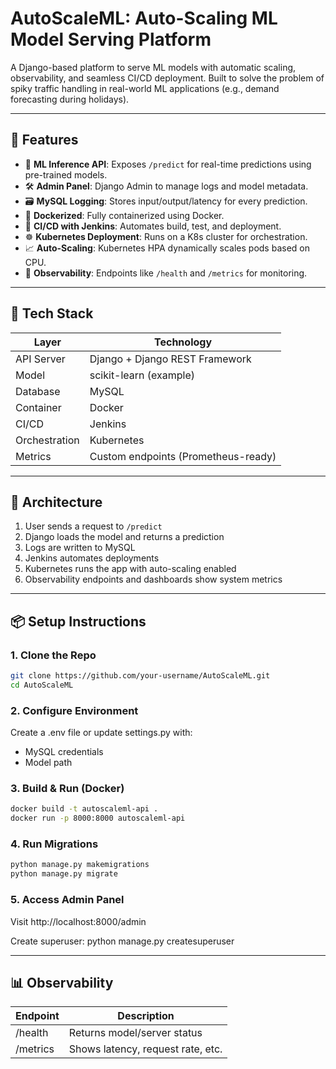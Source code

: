 # AutoScaleML: Auto-Scaling ML Model Serving Platform

A Django-based platform to serve ML models with automatic scaling, observability, and seamless CI/CD deployment. Built to solve the problem of spiky traffic handling in real-world ML applications (e.g., demand forecasting during holidays).

---

## 🚀 Features

- 🔮 **ML Inference API**: Exposes `/predict` for real-time predictions using pre-trained models.
- 🛠️ **Admin Panel**: Django Admin to manage logs and model metadata.
- 🗃️ **MySQL Logging**: Stores input/output/latency for every prediction.
- 🐳 **Dockerized**: Fully containerized using Docker.
- 🔁 **CI/CD with Jenkins**: Automates build, test, and deployment.
- ☸️ **Kubernetes Deployment**: Runs on a K8s cluster for orchestration.
- 📈 **Auto-Scaling**: Kubernetes HPA dynamically scales pods based on CPU.
- 👀 **Observability**: Endpoints like `/health` and `/metrics` for monitoring.

---

## 🧱 Tech Stack

| Layer       | Technology         |
|------------|--------------------|
| API Server | Django + Django REST Framework |
| Model      | scikit-learn (example) |
| Database   | MySQL              |
| Container  | Docker             |
| CI/CD      | Jenkins            |
| Orchestration | Kubernetes       |
| Metrics    | Custom endpoints (Prometheus-ready) |

---

## 🧩 Architecture

1. User sends a request to `/predict`
2. Django loads the model and returns a prediction
3. Logs are written to MySQL
4. Jenkins automates deployments
5. Kubernetes runs the app with auto-scaling enabled
6. Observability endpoints and dashboards show system metrics

---

## 📦 Setup Instructions

### 1. Clone the Repo
```bash
git clone https://github.com/your-username/AutoScaleML.git
cd AutoScaleML
```

### 2. Configure Environment
Create a .env file or update settings.py with:
- MySQL credentials
- Model path

### 3. Build & Run (Docker)
```bash
docker build -t autoscaleml-api .
docker run -p 8000:8000 autoscaleml-api
```

### 4. Run Migrations
```bash
python manage.py makemigrations
python manage.py migrate
```

### 5. Access Admin Panel
Visit http://localhost:8000/admin

Create superuser: python manage.py createsuperuser

---

## 📊 Observability

| Endpoint  |	Description                        |
|------------|--------------------|
| /health  |	Returns model/server status       |
| /metrics  |	Shows latency, request rate, etc.  |

